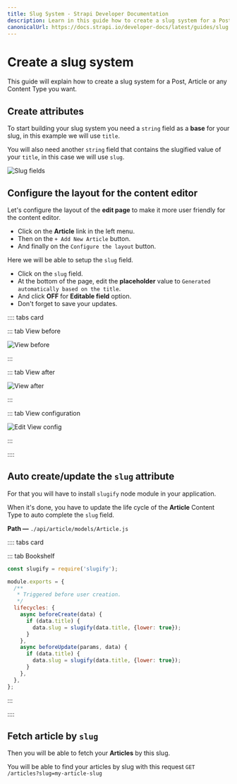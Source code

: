 ```yaml
---
title: Slug System - Strapi Developer Documentation
description: Learn in this guide how to create a slug system for a Post, Article or any Content Type you want in your Strapi project.
canonicalUrl: https://docs.strapi.io/developer-docs/latest/guides/slug.html
---
```


# Create a slug system

This guide will explain how to create a slug system for a Post, Article or any Content Type you want.

## Create attributes

To start building your slug system you need a `string` field as a **base** for your slug, in this example we will use `title`.

You will also need another `string` field that contains the slugified value of your `title`, in this case we will use `slug`.

![Slug fields](../assets/guides/slug/fields.png)

## Configure the layout for the content editor

Let's configure the layout of the **edit page** to make it more user friendly for the content editor.

- Click on the **Article** link in the left menu.
- Then on the `+ Add New Article` button.
- And finally on the `Configure the layout` button.

Here we will be able to setup the `slug` field.

- Click on the `slug` field.
- At the bottom of the page, edit the **placeholder** value to `Generated automatically based on the title`.
- And click **OFF** for **Editable field** option.
- Don't forget to save your updates.

:::: tabs card

::: tab View before

![View before](../assets/guides/slug/layout-before.png)

:::

::: tab View after

![View after](../assets/guides/slug/layout-after.png)

:::

::: tab View configuration

![Edit View config](../assets/guides/slug/layout-config.png)

:::

::::

## Auto create/update the `slug` attribute

For that you will have to install `slugify` node module in your application.

When it's done, you have to update the life cycle of the **Article** Content Type to auto complete the `slug` field.

**Path —** `./api/article/models/Article.js`

:::: tabs card

::: tab Bookshelf

```js
const slugify = require('slugify');

module.exports = {
  /**
   * Triggered before user creation.
   */
  lifecycles: {
    async beforeCreate(data) {
      if (data.title) {
        data.slug = slugify(data.title, {lower: true});
      }
    },
    async beforeUpdate(params, data) {
      if (data.title) {
        data.slug = slugify(data.title, {lower: true});
      }
    },
  },
};
```

:::

::::

## Fetch article by `slug`

Then you will be able to fetch your **Articles** by this slug.

You will be able to find your articles by slug with this request `GET /articles?slug=my-article-slug`

